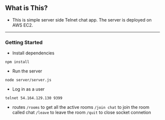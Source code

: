 ## What is This?
* This is simple server side Telnet chat app. The server is deployed on AWS EC2.
---

### Getting Started

* Install dependencies
```
npm install
```
* Run the server
```
node server/server.js
```
* Log in as a user
```
telnet 54.164.129.130 9399
```
* routes
`/rooms` to get all the active rooms
`/join chat` to join the room called chat
`/leave` to leave the room
`/quit` to close socket connetion
